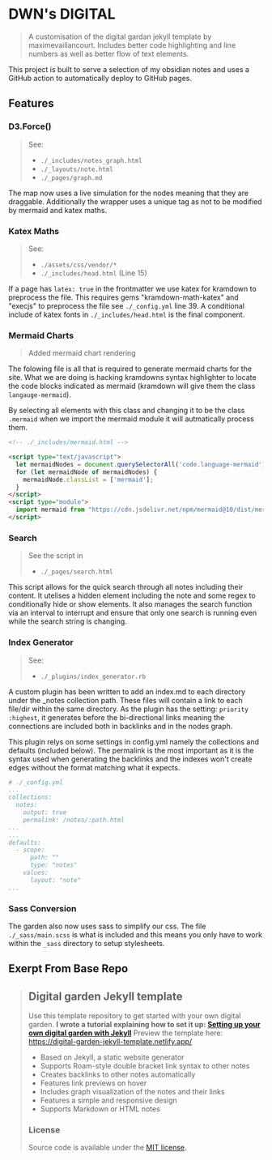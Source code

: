 # DWN's DIGITAL
> A customisation of the digital gardan jekyll template by maximevaillancourt. Includes better code highlighting and line numbers as well as better flow of text elements.

This project is built to serve a selection of my obsidian notes and uses a GitHub action to automatically deploy to GitHub pages.

## Features

### D3.Force()

> See:
>   - `./_includes/notes_graph.html`
>   - `./_layouts/note.html`
>   - `./_pages/graph.md`

The map now uses a live simulation for the nodes meaning that they are draggable. Additionally the wrapper uses a unique tag as not to be modified by mermaid and katex maths.

### Katex Maths

> See:
>   - `./assets/css/vendor/*`
>   - `./_includes/head.html` (Line 15)

If a page has `latex: true` in the frontmatter we use katex for kramdown to preprocess the file. This requires gems "kramdown-math-katex" and "execjs" to preprocess the file see `./_config.yml` line 39. A conditional include of katex fonts in `./_includes/head.html`
is the final component.

### Mermaid Charts

> Added mermaid chart rendering

The folowing file is all that is required to generate mermaid charts for the site. What we are doing is hacking kramdowns syntax highlighter to locate the code blocks indicated as mermaid (kramdown will give them the class `langauge-mermaid`).

By selecting all elements with this class and changing it to be the class `.mermaid` when we import the mermaid module it will autmatically process them.


```html
<!-- ./_includes/mermaid.html -->

<script type="text/javascript">
  let mermaidNodes = document.querySelectorAll('code.language-mermaid');
  for (let mermaidNode of mermaidNodes) {
    mermaidNode.classList = ['mermaid'];
  }
</script>
<script type="module">
  import mermaid from "https://cdn.jsdelivr.net/npm/mermaid@10/dist/mermaid.esm.min.mjs";
</script>
```

### Search

> See the script in
>   - `./_pages/search.html`

This script allows for the quick search through all notes including their content. It utelises a hidden element including the note and some regex to conditionally hide or show elements. It also manages the search function via an interval to interrupt and ensure that only one search is running even while the search string is changing.

### Index Generator

> See:
>   - `./_plugins/index_generator.rb`

A custom plugin has been written to add an index.md to each directory under the _notes collection path. These files will contain a link to each file/dir within the same directory. As the plugin has the setting: `priority :highest`, it generates before the bi-directional links meaning the connections are included both in backlinks and in the nodes graph.

This plugin relys on some settings in config.yml namely the collections and defaults (included below). The permalink is the most important as it is the syntax used when generating the backlinks and the indexes won't create edges without the format matching what it expects.

```yaml
# ./_config.yml
...
collections:
  notes:
    output: true
    permalink: /notes/:path.html
...
...
defaults:
  - scope:
      path: ""
      type: "notes"
    values:
      layout: "note"
...
```

### Sass Conversion

The garden also now uses sass to simplify our css. The file `./_sass/main.scss` is what is included and this means you only have to work within the `_sass` directory to setup stylesheets.

## Exerpt From Base Repo

> ## Digital garden Jekyll template
> Use this template repository to get started with your own digital garden.
> **I wrote a tutorial explaining how to set it up: [Setting up your own digital garden with Jekyll](https://maximevaillancourt.com/blog/setting-up-your-own-digital-garden-with-jekyll)**
> Preview the template here: https://digital-garden-jekyll-template.netlify.app/
> - Based on Jekyll, a static website generator
> - Supports Roam-style double bracket link syntax to other notes
> - Creates backlinks to other notes automatically
> - Features link previews on hover
> - Includes graph visualization of the notes and their links
> - Features a simple and responsive design
> - Supports Markdown or HTML notes
> ### License
> Source code is available under the [MIT license](LICENSE.md).
